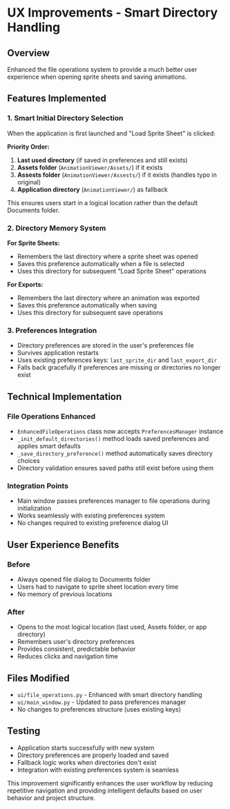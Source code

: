 # UX Improvements - Smart Directory Handling

## Overview
Enhanced the file operations system to provide a much better user experience when opening sprite sheets and saving animations.

## Features Implemented

### 1. Smart Initial Directory Selection
When the application is first launched and "Load Sprite Sheet" is clicked:

**Priority Order:**
1. **Last used directory** (if saved in preferences and still exists)
2. **Assets folder** (`AnimationViewer/Assets/`) if it exists
3. **Assests folder** (`AnimationViewer/Assests/`) if it exists (handles typo in original)
4. **Application directory** (`AnimationViewer/`) as fallback

This ensures users start in a logical location rather than the default Documents folder.

### 2. Directory Memory System
**For Sprite Sheets:**
- Remembers the last directory where a sprite sheet was opened
- Saves this preference automatically when a file is selected
- Uses this directory for subsequent "Load Sprite Sheet" operations

**For Exports:**
- Remembers the last directory where an animation was exported
- Saves this preference automatically when saving
- Uses this directory for subsequent save operations

### 3. Preferences Integration
- Directory preferences are stored in the user's preferences file
- Survives application restarts
- Uses existing preferences keys: `last_sprite_dir` and `last_export_dir`
- Falls back gracefully if preferences are missing or directories no longer exist

## Technical Implementation

### File Operations Enhanced
- `EnhancedFileOperations` class now accepts `PreferencesManager` instance
- `_init_default_directories()` method loads saved preferences and applies smart defaults
- `_save_directory_preference()` method automatically saves directory choices
- Directory validation ensures saved paths still exist before using them

### Integration Points
- Main window passes preferences manager to file operations during initialization
- Works seamlessly with existing preferences system
- No changes required to existing preference dialog UI

## User Experience Benefits

### Before
- Always opened file dialog to Documents folder
- Users had to navigate to sprite sheet location every time
- No memory of previous locations

### After  
- Opens to the most logical location (last used, Assets folder, or app directory)
- Remembers user's directory preferences
- Provides consistent, predictable behavior
- Reduces clicks and navigation time

## Files Modified
- `ui/file_operations.py` - Enhanced with smart directory handling
- `ui/main_window.py` - Updated to pass preferences manager
- No changes to preferences structure (uses existing keys)

## Testing
- Application starts successfully with new system
- Directory preferences are properly loaded and saved
- Fallback logic works when directories don't exist
- Integration with existing preferences system is seamless

This improvement significantly enhances the user workflow by reducing repetitive navigation and providing intelligent defaults based on user behavior and project structure.
